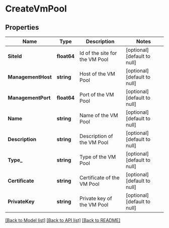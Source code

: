 # CreateVmPool

## Properties
Name | Type | Description | Notes
------------ | ------------- | ------------- | -------------
**SiteId** | **float64** | Id of the site for the VM Pool | [optional] [default to null]
**ManagementHost** | **string** | Host of the VM Pool | [optional] [default to null]
**ManagementPort** | **float64** | Port of the VM Pool | [optional] [default to null]
**Name** | **string** | Name of the VM Pool | [optional] [default to null]
**Description** | **string** | Description of the VM Pool | [optional] [default to null]
**Type_** | **string** | Type of the VM Pool | [optional] [default to null]
**Certificate** | **string** | Certificate of the VM Pool | [optional] [default to null]
**PrivateKey** | **string** | Private key of the VM Pool | [optional] [default to null]

[[Back to Model list]](../README.md#documentation-for-models) [[Back to API list]](../README.md#documentation-for-api-endpoints) [[Back to README]](../README.md)

